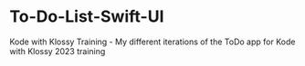 # To-Do-List-Swift-UI
Kode with Klossy Training - My different iterations of the ToDo app for Kode with Klossy 2023 training

